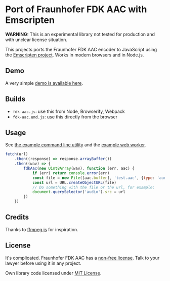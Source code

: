 # Port of Fraunhofer FDK AAC with Emscripten

**WARNING:** This is an experimental library not tested for production and
with unclear license situation.

This projects ports the Fraunhofer FDK AAC encoder to JavaScript using the
[Emscripten project](https://github.com/kripken/emscripten). Works in modern browsers and in Node.js.

## Demo

A very simple [demo is available here](https://salomvary.com/fdk-aac.js/examples/).

## Builds

- `fdk-aac.js`: use this from Node, Browserify, Webpack
- `fdk-aac.umd.js`: use this directly from the browser

## Usage

See [the example command line utility](bin/encode-aac) and the [example web worker](examples/worker.js).

```js
fetch(url)
    .then((response) => response.arrayBuffer())
    .then((wav) => {
        fdkAac(new Uint8Array(wav), function (err, aac) {
            if (err) return console.error(err)
            const file = new File([aac.buffer], 'test.aac', {type: 'audio/aac'})
            const url = URL.createObjectURL(file)
            // Do something with the file or the url, for example:
            document.querySelector('audio').src = url
        })
    })
```

## Credits

Thanks to [ffmpeg.js](https://github.com/Kagami/ffmpeg.js) for inspiration.

## License

It's complicated. Fraunhofer FDK AAC has a [non-free license](https://github.com/mstorsjo/fdk-aac/blob/master/NOTICE). Talk to your lawyer before using it in any project.

Own library code licensed under [MIT License](https://opensource.org/licenses/MIT).
